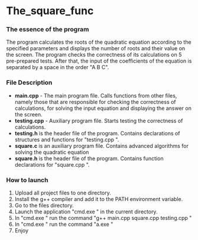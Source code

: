 # The_square_func

### The essence of the program
The program calculates the roots of the quadratic equation according to the specified parameters and displays the number of roots and their value on the screen.
The program checks the correctness of its calculations on 5 pre-prepared tests. After that, the input of the coefficients of the equation is separated by a space in the order "A B C".
 

### File Description
* **main.cpp** - The main program file. 
Calls functions from other files, namely those that are responsible for checking the correctness of calculations, for solving the input equation and displaying the answer on the screen.
* **testing.cpp** - Auxiliary program file.
Starts testing the correctness of calculations.
* **testing.h** is the header file of the program.
Contains declarations of structures and functions for "testing.cpp ".
* **square.c** is an auxiliary program file.
Contains advanced algorithms for solving the quadratic equation
* **square.h** is the header file of the program.
Contains function declarations for "square.cpp ".

### How to launch
1. Upload all project files to one directory.
2. Install the g++ compiler and add it to the PATH environment variable.
3. Go to the files directory.
4. Launch the application "cmd.exe " in the current directory.
5. In "cmd.exe " run the command "g++ main.cpp square.cpp testing.cpp "
6. In "cmd.exe " run the command "a.exe "
7. Enjoy
